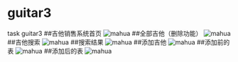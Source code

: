 # guitar3
task guitar3
##吉他销售系统首页
![mahua](http://o7q6guhd5.bkt.clouddn.com/%E5%90%89%E4%BB%96%E9%94%80%E5%94%AE%E7%B3%BB%E7%BB%9F%E9%A6%96%E9%A1%B5.PNG)
##全部吉他（删除功能）
![mahua](http://o7q6guhd5.bkt.clouddn.com/%E5%85%A8%E9%83%A8%E5%90%89%E4%BB%96%EF%BC%88%E5%88%A0%E9%99%A4%E5%8A%9F%E8%83%BD%EF%BC%89.PNG)
##吉他搜索
![mahua](http://o7q6guhd5.bkt.clouddn.com/%E5%90%89%E4%BB%96%E6%90%9C%E7%B4%A2.PNG)
##搜索结果
![mahua](http://o7q6guhd5.bkt.clouddn.com/%E6%90%9C%E7%B4%A2%E7%BB%93%E6%9E%9C.PNG)
##添加吉他
![mahua](http://o7q6guhd5.bkt.clouddn.com/%E6%90%9C%E7%B4%A2%E7%BB%93%E6%9E%9C.PNG)
##添加前的表
![mahua](http://o7q6guhd5.bkt.clouddn.com/%E6%B7%BB%E5%8A%A0%E5%89%8D%E7%9A%84%E8%A1%A8.PNG)
##添加后的表
![mahua](http://o7q6guhd5.bkt.clouddn.com/%E6%B7%BB%E5%8A%A0%E5%90%8E%E7%9A%84%E8%A1%A8.PNG)
